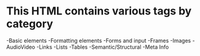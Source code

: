 # This HTML contains various tags by category
-Basic elements
-Formatting elements
-Forms and input
-Frames
-Images
-AudioVideo
-Links
-Lists
-Tables
-Semantic/Structural
-Meta Info